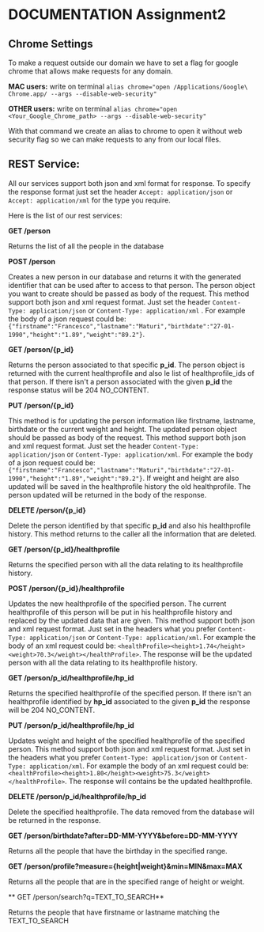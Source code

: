 DOCUMENTATION Assignment2
===========

Chrome Settings
----------------

To make a request outside our domain we have to set a flag for google chrome that allows make requests for any domain.

**MAC users:**
write on terminal `alias chrome="open /Applications/Google\ Chrome.app/ --args --disable-web-security"`

**OTHER users:**
write on terminal `alias chrome="open <Your_Google_Chrome_path> --args --disable-web-security"`

With that command we create an alias to chrome to open it without web security flag so we can make requests to any
from our local files.

REST Service:
----------------
All our services support both json and xml format for response. 
To specify the response format just set the header `Accept: application/json` or `Accept: application/xml` for the type you require.

Here is the list of our rest services:

**GET  /person**

Returns the list of all the people in the database 

**POST  /person**

Creates a new person in our database and returns it with the generated identifier that can be used after to access to that person. The person object you want to create should be passed as body of the request. This method support both json and xml request format. Just set the header `Content-Type: application/json` or `Content-Type: application/xml` . For example the body of a json request could be: `{"firstname":"Francesco","lastname":"Maturi","birthdate":"27-01-1990","height":"1.89","weight":"89.2"}`.

**GET  /person/{p_id}**

Returns the person associated to that specific **p_id**. The person object is returned with the current healthprofile and also le list of healthprofile_ids of that person. If there isn't a person associated with the given **p_id** the response status will be 204 NO_CONTENT.

**PUT  /person/{p_id}**

This method is for updating the person information like firstname, lastname, birthdate or the current weight and height. The updated person object should be passed as body of the request. This method support both json and xml request format. Just set the header `Content-Type: application/json` or `Content-Type: application/xml`. For example the body of a json request could be: `{"firstname":"Francesco","lastname":"Maturi","birthdate":"27-01-1990","height":"1.89","weight":"89.2"}`. If weight and height are also updated will be saved in the healthprofile history the old healthprofile. The person updated will be returned in the body of the response.

**DELETE  /person/{p_id}**

Delete the person identified by that specific **p_id** and also his healthprofile history. This method returns to the caller all the information that are deleted.

**GET  /person/{p_id}/healthprofile**

Returns the specified person with all the data relating to its healthprofile history.

**POST  /person/{p_id}/healthprofile**

Updates the new healthprofile of the specified person. The current healthprofile of this person will be put in his healthprofile history and replaced by the updated data that are given. This method support both json and xml request format. Just set in the headers what you prefer `Content-Type: application/json` or `Content-Type: application/xml`. For example the body of an xml request could be: `<healthProfile><height>1.74</height><weight>70.3</weight></healthProfile>`. The response will be the updated person with all the data relating to its healthprofile history.

**GET  /person/p_id/healthprofile/hp_id**

Returns the specified healthprofile of the specified person. If there isn't an healthprofile identified by **hp_id** associated to the given **p_id** the response will be 204 NO_CONTENT.

**PUT  /person/p_id/healthprofile/hp_id**

Updates weight and height of the specified healthprofile of the specified person. This method support both json and xml request format. Just set in the headers what you prefer `Content-Type: application/json` or `Content-Type: application/xml`. For example the body of an xml request could be: `<healthProfile><height>1.80</height><weight>75.3</weight></healthProfile>`. The response will contains be the updated healthprofile.

**DELETE  /person/p_id/healthprofile/hp_id**

Delete the specified healthprofile. The data removed from the database will be returned in the response.

**GET  /person/birthdate?after=DD-MM-YYYY&before=DD-MM-YYYY**

Returns all the people that have the birthday in the specified range.

**GET  /person/profile?measure={height|weight}&min=MIN&max=MAX**

Returns all the people that are in the specified range of height or weight.


** GET  /person/search?q=TEXT_TO_SEARCH**

Returns the people that have firstname or lastname matching the TEXT_TO_SEARCH 
